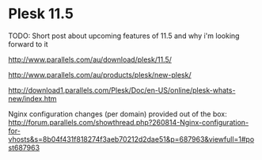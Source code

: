 # Plesk 11.5

TODO: Short post about upcoming features of 11.5 and why i'm looking forward to it

http://www.parallels.com/au/download/plesk/11.5/

http://www.parallels.com/au/products/plesk/new-plesk/

http://download1.parallels.com/Plesk/Doc/en-US/online/plesk-whats-new/index.htm

Nginx configuration changes (per domain) provided out of the box:
http://forum.parallels.com/showthread.php?260814-Nginx-configuration-for-vhosts&s=8b04f431f818274f3aeb70212d2dae51&p=687963&viewfull=1#post687963